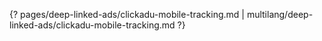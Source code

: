 {? pages/deep-linked-ads/clickadu-mobile-tracking.md | multilang/deep-linked-ads/clickadu-mobile-tracking.md ?}
